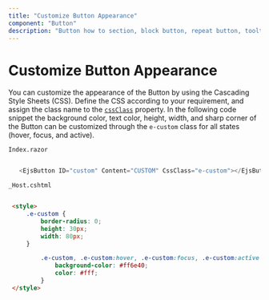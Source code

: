 ```yaml
---
title: "Customize Button Appearance"
component: "Button"
description: "Button how to section, block button, repeat button, tooltip for Button, customization of button appearance, input and anchor elements."
---
```


# Customize Button Appearance

You can customize the appearance of the Button by using the Cascading Style Sheets (CSS). Define the CSS according to
your requirement, and assign the class name to the [`cssClass`](https://help.syncfusion.com/cr/aspnetcore-blazor/Syncfusion.EJ2.RazorComponents~Syncfusion.EJ2.RazorComponents.Buttons.EjsButton~CssClass.html)
property. In the following code snippet the background color, text color, height, width, and sharp corner of the Button
can be customized through the `e-custom` class for all states (hover, focus, and active).

`Index.razor`

```csharp

   <EjsButton ID="custom" Content="CUSTOM" CssClass="e-custom"></EjsButton>

  ```

  `_Host.cshtml`

   ```html

    <style>
        .e-custom {
            border-radius: 0;
            height: 30px;
            width: 80px;
        }

            .e-custom, .e-custom:hover, .e-custom:focus, .e-custom:active {
                background-color: #ff6e40;
                color: #fff;
            }
    </style>

  ```  